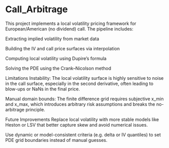 # Call_Arbitrage

This project implements a local volatility pricing framework for European/American (no dividend) call. The pipeline includes:

Extracting implied volatility from market data

Building the IV and call price surfaces via interpolation

Computing local volatility using Dupire’s formula

Solving the PDE using the Crank–Nicolson method

Limitations
Instability: The local volatility surface is highly sensitive to noise in the call surface, especially in the second derivative, often leading to blow-ups or NaNs in the final price.

Manual domain bounds: The finite difference grid requires subjective x_min and x_max, which introduces arbitrary risk assumptions and breaks the no-arbitrage principle.

Future Improvements
Replace local volatility with more stable models like Heston or LSV that better capture skew and avoid numerical issues.

Use dynamic or model-consistent criteria (e.g. delta or IV quantiles) to set PDE grid boundaries instead of manual guesses.

